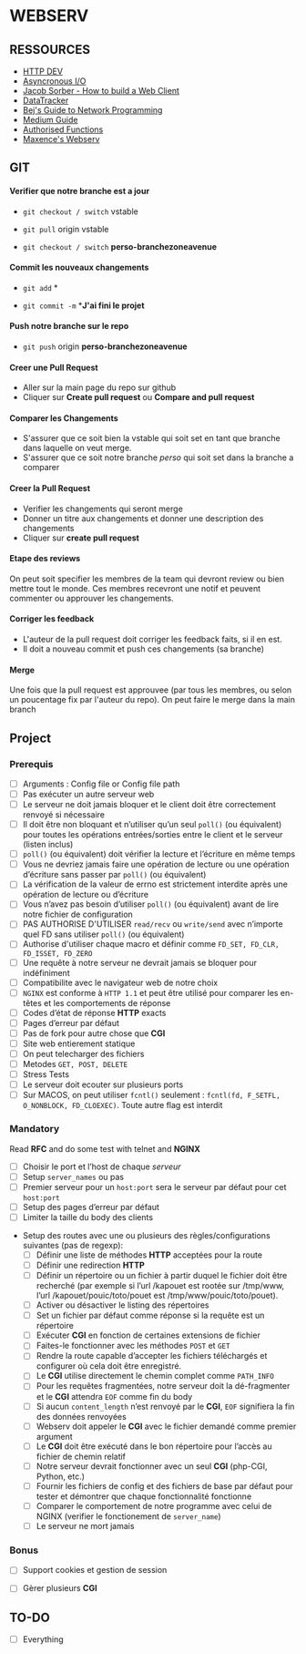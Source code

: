 # WEBSERV 

## RESSOURCES

- [ HTTP DEV ](https://http.dev/)
- [ Asyncronous I/O ](https://youtu.be/tAGF0T2cXRA)
- [ Jacob Sorber - How to build a Web Client ](https://youtu.be/bdIiTxtMaKA)
- [ DataTracker ](https://datatracker.ietf.org/doc/html/rfc2616)
- [ Bej's Guide to Network Programming ](https://beej.us/guide/bgnet/html/split/)
- [ Medium Guide ](https://medium.com/from-the-scratch/http-server-what-do-you-need-to-know-to-build-a-simple-http-server-from-scratch-d1ef8945e4fa)
- [ Authorised Functions ](https://www.notion.so/Fonctions-autorisees-41b6c35f8c854d75992ee6bc7edf3001?pvs=4)
- [ Maxence's Webserv ](https://github.com/mbocquel/42_cursus/tree/main/52_webserv)

## GIT 

#### Verifier que notre branche est a jour

- ```git checkout / switch``` vstable

- ```git pull``` origin vstable

- ```git checkout / switch``` **perso-branchezoneavenue**

#### Commit les nouveaux changements

- ```git add``` *

- ```git commit -m``` ***J'ai fini le projet**

#### Push notre branche sur le repo

- ```git push``` origin **perso-branchezoneavenue**

#### Creer une Pull Request

- Aller sur la main page du repo sur github
- Cliquer sur **Create pull request** ou **Compare and pull request**

#### Comparer les Changements

- S'assurer que ce soit bien la vstable qui soit set en tant que branche dans laquelle on veut merge.
- S'assurer que ce soit notre branche *perso* qui soit set dans la branche a comparer

#### Creer la Pull Request

- Verifier les changements qui seront merge
- Donner un titre aux changements et donner une description des changements
- Cliquer sur **create pull request**

#### Etape des reviews

On peut soit specifier les membres de la team qui devront review ou bien mettre tout le monde. Ces membres recevront une notif et peuvent commenter ou approuver les changements.

#### Corriger les feedback

- L'auteur de la pull request doit corriger les feedback faits, si il en est.
- Il doit a nouveau commit et push ces changements (sa branche)

#### Merge

Une fois que la pull request est approuvee (par tous les membres, ou selon un poucentage fix par l'auteur du repo). On peut faire le merge dans la main branch

## Project 

### Prerequis

- [ ] Arguments : Config file or Config file path
- [ ] Pas exécuter un autre serveur web
- [ ] Le serveur ne doit jamais bloquer et le client doit être correctement renvoyé si nécessaire
- [ ] Il doit être non bloquant et n’utiliser qu’un seul ```poll()``` (ou équivalent) pour toutes les opérations entrées/sorties entre le client et le serveur (listen inclus)
- [ ] ```poll()``` (ou équivalent) doit vérifier la lecture et l’écriture en même temps
- [ ] Vous ne devriez jamais faire une opération de lecture ou une opération d’écriture sans passer par ```poll()``` (ou équivalent)
- [ ] La vérification de la valeur de errno est strictement interdite après une opération de lecture ou d’écriture
- [ ] Vous n’avez pas besoin d’utiliser ```poll()``` (ou équivalent) avant de lire notre fichier de configuration
- [ ] PAS AUTHORISE D'UTILISER ```read/recv``` ou ```write/send``` avec n’importe quel FD sans utiliser ```poll()``` (ou équivalent)
- [ ] Authorise d'utiliser chaque macro et définir comme ```FD_SET, FD_CLR, FD_ISSET, FD_ZERO```
- [ ] Une requête à notre serveur ne devrait jamais se bloquer pour indéfiniment
- [ ] Compatibilite avec le navigateur web de notre choix
- [ ] ```NGINX``` est conforme à ```HTTP 1.1``` et peut être utilisé pour comparer les en-têtes et les comportements de réponse
- [ ] Codes d’état de réponse **HTTP** exacts
- [ ] Pages d’erreur par défaut
- [ ] Pas de fork pour autre chose que **CGI**
- [ ] Site web entierement statique
- [ ] On peut telecharger des fichiers
- [ ] Metodes ```GET, POST, DELETE```
- [ ] Stress Tests
- [ ] Le serveur doit ecouter sur plusieurs ports
- [ ] Sur MACOS, on peut utiliser ```fcntl()``` seulement : ```fcntl(fd, F_SETFL, O_NONBLOCK, FD_CLOEXEC)```. Toute autre flag est interdit

### Mandatory

Read **RFC** and do some test with telnet and **NGINX**

- [ ] Choisir le port et l’host de chaque *serveur*
- [ ] Setup ```server_names``` ou pas
- [ ] Premier serveur pour un ```host:port``` sera le serveur par défaut pour cet ```host:port```
- [ ] Setup des pages d’erreur par défaut
- [ ] Limiter la taille du body des clients
- Setup des routes avec une ou plusieurs des règles/configurations suivantes (pas de regexp): 
	- [ ] Définir une liste de méthodes **HTTP** acceptées pour la route
	- [ ] Définir une redirection **HTTP**
	- [ ] Définir un répertoire ou un fichier à partir duquel le fichier doit être recherché (par exemple si l’url /kapouet est rootée sur /tmp/www, l’url /kapouet/pouic/toto/pouet est /tmp/www/pouic/toto/pouet).
	- [ ] Activer ou désactiver le listing des répertoires
	- [ ] Set un fichier par défaut comme réponse si la requête est un répertoire
	- [ ] Exécuter **CGI** en fonction de certaines extensions de fichier
	- [ ] Faites-le fonctionner avec les méthodes ```POST``` et ```GET```
	- [ ] Rendre la route capable d’accepter les fichiers téléchargés et configurer où cela doit être enregistré.
	- [ ] Le **CGI** utilise directement le chemin complet comme ```PATH_INFO```
	- [ ] Pour les requêtes fragmentées, notre serveur doit la dé-fragmenter et le **CGI** attendra ```EOF``` comme fin du body
	- [ ] Si aucun ```content_length``` n’est renvoyé par le **CGI**, ```EOF``` signifiera la fin des données renvoyées
	- [ ] Webserv doit appeler le **CGI** avec le fichier demandé comme premier argument
	- [ ] Le **CGI** doit être exécuté dans le bon répertoire pour l’accès au fichier de chemin relatif
	- [ ] Notre serveur devrait fonctionner avec un seul **CGI** (php-CGI, Python, etc.)
	- [ ] Fournir les fichiers de config et des fichiers de base  par défaut pour tester et démontrer que chaque fonctionnalité fonctionne
	- [ ] Comparer le comportement de notre programme avec celui de NGINX (verifier le fonctionement de ```server_name```)
	- [ ] Le serveur ne mort jamais

### Bonus

- [ ] Support cookies et gestion de session
- [ ] Gèrer plusieurs **CGI**


## TO-DO

- [ ] Everything

